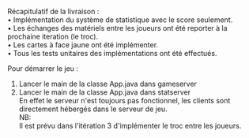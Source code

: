 
Récapitulatif de la livraison :  
• Implémentation du système de statistique avec le score seulement.  
• Les échanges des matériels  entre les  joueurs ont été reporter à la prochaine iteration (le troc).  
• Les cartes à face jaune ont été implémenter.  
• Tous les tests unitaires des implémentations ont été effectués.  

Pour démarrer le jeu :  
1. Lancer le main de la classe App.java dans gameserver  
2. Lancer le main de la classe App.java dans statserver  
En effet le serveur n'est toujours pas fonctionnel, les clients sont directement hébergés dans le serveur de jeu.  
NB:  
Il est prévu dans l'itération 3 d'implémenter le troc entre les joueurs.  
